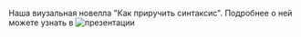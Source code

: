 Наша виузальная новелла "Как приручить синтаксис".
Подробнее о ней можете узнать в ![презентации](https://www.canva.com/design/DAF3vxnnADA/qHmmQUir0Eob7o_dEHFJWw/view?utm_content=DAF3vxnnADA&utm_campaign=designshare&utm_medium=link&utm_source=editor)
